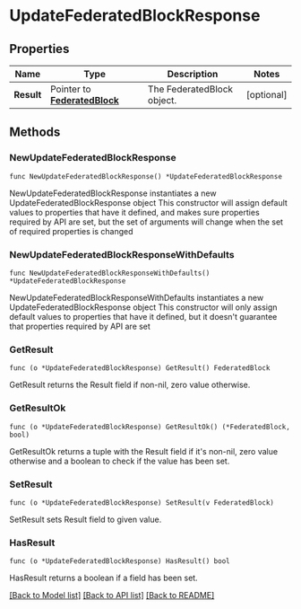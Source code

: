 # UpdateFederatedBlockResponse

## Properties

Name | Type | Description | Notes
------------ | ------------- | ------------- | -------------
**Result** | Pointer to [**FederatedBlock**](FederatedBlock.md) | The FederatedBlock object. | [optional] 

## Methods

### NewUpdateFederatedBlockResponse

`func NewUpdateFederatedBlockResponse() *UpdateFederatedBlockResponse`

NewUpdateFederatedBlockResponse instantiates a new UpdateFederatedBlockResponse object
This constructor will assign default values to properties that have it defined,
and makes sure properties required by API are set, but the set of arguments
will change when the set of required properties is changed

### NewUpdateFederatedBlockResponseWithDefaults

`func NewUpdateFederatedBlockResponseWithDefaults() *UpdateFederatedBlockResponse`

NewUpdateFederatedBlockResponseWithDefaults instantiates a new UpdateFederatedBlockResponse object
This constructor will only assign default values to properties that have it defined,
but it doesn't guarantee that properties required by API are set

### GetResult

`func (o *UpdateFederatedBlockResponse) GetResult() FederatedBlock`

GetResult returns the Result field if non-nil, zero value otherwise.

### GetResultOk

`func (o *UpdateFederatedBlockResponse) GetResultOk() (*FederatedBlock, bool)`

GetResultOk returns a tuple with the Result field if it's non-nil, zero value otherwise
and a boolean to check if the value has been set.

### SetResult

`func (o *UpdateFederatedBlockResponse) SetResult(v FederatedBlock)`

SetResult sets Result field to given value.

### HasResult

`func (o *UpdateFederatedBlockResponse) HasResult() bool`

HasResult returns a boolean if a field has been set.


[[Back to Model list]](../README.md#documentation-for-models) [[Back to API list]](../README.md#documentation-for-api-endpoints) [[Back to README]](../README.md)


